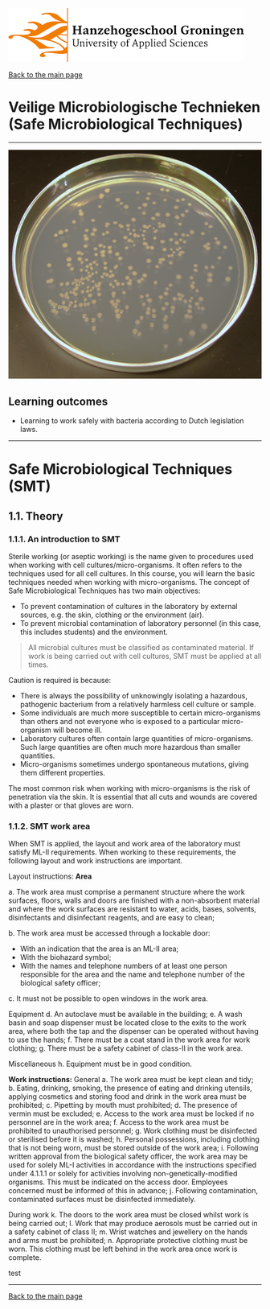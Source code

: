 ![Hanze](../hanze/hanze.png)

[Back to the main page](../index.md)

# Veilige Microbiologische Technieken (Safe Microbiological Techniques)

---

![Pic](./pics/impression.png)

## Learning outcomes
- Learning to work safely with bacteria according to Dutch legislation laws.

---


# Safe Microbiological Techniques (SMT)

## 1.1. Theory 

### 1.1.1. An introduction to SMT
Sterile working (or aseptic working) is the name given to procedures used when working with cell cultures/micro-organisms. It often refers to the techniques used for all cell cultures. In this course, you will learn the basic techniques needed when working with micro-organisms. The concept of Safe Microbiological Techniques has two main objectives:

- To prevent contamination of cultures in the laboratory by external sources, e.g. the skin, clothing or the environment (air).
- To prevent microbial contamination of laboratory personnel (in this case, this includes students) and the environment.

>All microbial cultures must be classified as contaminated material. If work is being carried out with cell cultures, SMT must be applied at all times.

Caution is required is because:
- There is always the possibility of unknowingly isolating a hazardous, pathogenic bacterium from a relatively harmless cell culture or sample.
- Some individuals are much more susceptible to certain micro-organisms than others and not everyone who is exposed to a particular micro-organism will become ill.
- Laboratory cultures often contain large quantities of micro-organisms. Such large quantities are often much more hazardous than smaller quantities. 
- Micro-organisms sometimes undergo spontaneous mutations, giving them different properties.


The most common risk when working with micro-organisms is the risk of penetration via the skin. It is essential that all cuts and wounds are covered with a plaster or that gloves are worn.

### 1.1.2. SMT work area
When SMT is applied, the layout and work area of the laboratory must satisfy ML-II requirements. When working to these requirements, the following layout and work instructions are important. 

Layout instructions:
**Area**

a. The work area must comprise a permanent structure where the work surfaces, floors, walls and doors are finished with a non-absorbent material and where the work surfaces are resistant to water, acids, bases, solvents, disinfectants and disinfectant reagents, and are easy to clean;  

b. The work area must be accessed through a lockable door:
- With an indication that the area is an ML-II area;
- With the biohazard symbol;  
- With the names and telephone numbers of at least one person responsible for the area and the name and telephone number of the biological safety officer;  

c. It must not be possible to open windows in the work area.

Equipment
d. An autoclave must be available in the building;
e. A wash basin and soap dispenser must be located close to the exits to the work area, where both the tap and the dispenser can be operated without having to use the hands; 
f. There must be a coat stand in the work area for work clothing;
g. There must be a safety cabinet of class-II in the work area.

Miscellaneous
h. Equipment must be in good condition.

**Work instructions:**
General
a. The work area must be kept clean and tidy;
b. Eating, drinking, smoking, the presence of eating and drinking utensils, applying cosmetics and storing food and drink in the work area must be prohibited;
c. Pipetting by mouth must prohibited;
d. The presence of vermin must be excluded;
e. Access to the work area must be locked if no personnel are in the work area;
f. Access to the work area must be prohibited to unauthorised personnel; 
g. Work clothing must be disinfected or sterilised before it is washed;
h. Personal possessions, including clothing that is not being worn, must be stored outside of the work area;
i. Following written approval from the biological safety officer, the work area may be used for solely ML-I activities in accordance with the instructions specified under 4.1.1.1 or solely for activities involving non-genetically-modified organisms. This must be indicated on the access door. Employees concerned must be informed of this in advance;
j. Following contamination, contaminated surfaces must be disinfected immediately.

During work
k. The doors to the work area must be closed whilst work is being carried out;
l. Work that may produce aerosols must be carried out in a safety cabinet of class II; 
m. Wrist watches and jewellery on the hands and arms must be prohibited;
n. Appropriate protective clothing must be worn. This clothing must be left behind in the work area once work is complete. 

test


--- 

[Back to the main page](../index.md)

<script type="text/x-mathjax-config">
  MathJax.Hub.Config({
    tex2jax: {
      inlineMath: [ ['$','$'], ["\\(","\\)"] ],
      processEscapes: true
    }
  });
</script>
    
<script type="text/javascript"
        src="https://cdn.mathjax.org/mathjax/latest/MathJax.js?config=TeX-AMS-MML_HTMLorMML">
</script>